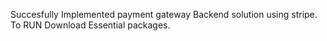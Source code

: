 Succesfully Implemented payment gateway Backend solution using stripe.
To RUN Download Essential packages.
